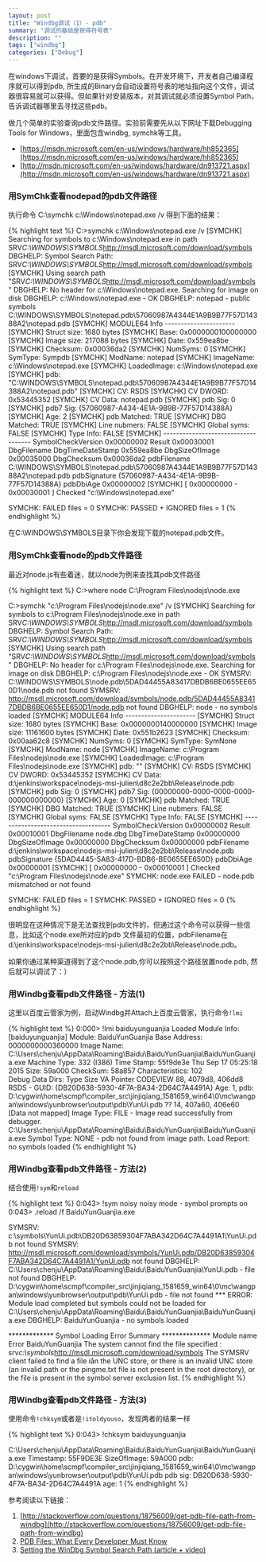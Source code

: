 ```yaml
---
layout: post
title: "Windbg调试（1）- pdb"
summary: "调试的基础是获得符号表"
description: ""
tags: ["windbg"]
categories: ["Debug"]
---
```


在windows下调试，首要的是获得Symbols。在开发环境下，开发者自己编译程序就可以得到pdb, 所生成的Binary会自动设置符号表的地址指向这个文件，调试器很容易就可以获得。但如果针对安装版本，对其调试就必须设置Symbol Path，告诉调试器哪里去寻找这些pdb。

做几个简单的实验查询pdb文件路径。实验前需要先从以下网址下载Debugging Tools for Windows，里面包含windbg, symchk等工具。

- [https://msdn.microsoft.com/en-us/windows/hardware/hh852365](https://msdn.microsoft.com/en-us/windows/hardware/hh852365)
- [http://msdn.microsoft.com/en-us/windows/hardware/dn913721.aspx](http://msdn.microsoft.com/en-us/windows/hardware/dn913721.aspx)

### 用SymChk查看nodepad的pdb文件路径

执行命令
C:\symchk  c:\Windows\notepad.exe /v
得到下面的结果：

{% highlight text %}
C:\>symchk  c:\Windows\notepad.exe /v
[SYMCHK] Searching for symbols to c:\Windows\notepad.exe in path SRV*C:\WINDOWS\SYMBOLS*http://msdl.microsoft.com/download/symbols
DBGHELP: Symbol Search Path: SRV*C:\WINDOWS\SYMBOLS*http://msdl.microsoft.com/download/symbols
[SYMCHK] Using search path "SRV*C:\WINDOWS\SYMBOLS*http://msdl.microsoft.com/download/symbols"
DBGHELP: No header for c:\Windows\notepad.exe.  Searching for image on disk
DBGHELP: c:\Windows\notepad.exe - OK
DBGHELP: notepad - public symbols
         C:\WINDOWS\SYMBOLS\notepad.pdb\57060987A4344E1A9B9B77F57D14388A2\notepad.pdb
[SYMCHK] MODULE64 Info ----------------------
[SYMCHK] Struct size: 1680 bytes
[SYMCHK] Base: 0x0000000100000000
[SYMCHK] Image size: 217088 bytes
[SYMCHK] Date: 0x559ea8be
[SYMCHK] Checksum: 0x00036da2
[SYMCHK] NumSyms: 0
[SYMCHK] SymType: Sympdb
[SYMCHK] ModName: notepad
[SYMCHK] ImageName: c:\Windows\notepad.exe
[SYMCHK] LoadedImage: c:\Windows\notepad.exe
[SYMCHK] pdb: "C:\WINDOWS\SYMBOLS\notepad.pdb\57060987A4344E1A9B9B77F57D14388A2\notepad.pdb"
[SYMCHK] CV: RSDS
[SYMCHK] CV DWORD: 0x53445352
[SYMCHK] CV Data:  notepad.pdb
[SYMCHK] pdb Sig:  0
[SYMCHK] pdb7 Sig: {57060987-A434-4E1A-9B9B-77F57D14388A}
[SYMCHK] Age: 2
[SYMCHK] pdb Matched:  TRUE
[SYMCHK] DBG Matched:  TRUE
[SYMCHK] Line nubmers: FALSE
[SYMCHK] Global syms:  FALSE
[SYMCHK] Type Info:    FALSE
[SYMCHK] ------------------------------------
SymbolCheckVersion  0x00000002
Result              0x00030001
DbgFilename
DbgTimeDateStamp    0x559ea8be
DbgSizeOfImage      0x00035000
DbgChecksum         0x00036da2
pdbFilename         C:\WINDOWS\SYMBOLS\notepad.pdb\57060987A4344E1A9B9B77F57D14388A2\notepad.pdb
pdbSignature        {57060987-A434-4E1A-9B9B-77F57D14388A}
pdbDbiAge           0x00000002
[SYMCHK] [ 0x00000000 - 0x00030001 ] Checked "c:\Windows\notepad.exe"

SYMCHK: FAILED files = 0
SYMCHK: PASSED + IGNORED files = 1
{% endhighlight %}

在C:\WINDOWS\SYMBOLS目录下你会发现下载的notepad.pdb文件。

### 用SymChk查看node的pdb文件路径
最近对node.js有些着迷，就以node为例来查找其pdb文件路径

{% highlight text %}
C:\>where node
C:\Program Files\nodejs\node.exe

C:\>symchk  "c:\Program Files\nodejs\node.exe" /v
[SYMCHK] Searching for symbols to c:\Program Files\nodejs\node.exe in path SRV*C:\WINDOWS\SYMBOLS*http://msdl.microsoft.com/download/symbols
DBGHELP: Symbol Search Path: SRV*C:\WINDOWS\SYMBOLS*http://msdl.microsoft.com/download/symbols
[SYMCHK] Using search path "SRV*C:\WINDOWS\SYMBOLS*http://msdl.microsoft.com/download/symbols"
DBGHELP: No header for c:\Program Files\nodejs\node.exe.  Searching for image on disk
DBGHELP: c:\Program Files\nodejs\node.exe - OK
SYMSRV:  C:\WINDOWS\SYMBOLS\node.pdb\5DAD44455A83417DBDB6BE0655EE650D1\node.pdb not found
SYMSRV:  http://msdl.microsoft.com/download/symbols/node.pdb/5DAD44455A83417DBDB6BE0655EE650D1/node.pdb not found
DBGHELP: node - no symbols loaded
[SYMCHK] MODULE64 Info ----------------------
[SYMCHK] Struct size: 1680 bytes
[SYMCHK] Base: 0x0000000140000000
[SYMCHK] Image size: 11161600 bytes
[SYMCHK] Date: 0x551b2623
[SYMCHK] Checksum: 0x00aa62c8
[SYMCHK] NumSyms: 0
[SYMCHK] SymType: SymNone
[SYMCHK] ModName: node
[SYMCHK] ImageName: c:\Program Files\nodejs\node.exe
[SYMCHK] LoadedImage: c:\Program Files\nodejs\node.exe
[SYMCHK] pdb: ""
[SYMCHK] CV: RSDS
[SYMCHK] CV DWORD: 0x53445352
[SYMCHK] CV Data:  d:\jenkins\workspace\nodejs-msi-julien\d8c2e2bb\Release\node.pdb
[SYMCHK] pdb Sig:  0
[SYMCHK] pdb7 Sig: {00000000-0000-0000-0000-000000000000}
[SYMCHK] Age: 0
[SYMCHK] pdb Matched:  TRUE
[SYMCHK] DBG Matched:  TRUE
[SYMCHK] Line nubmers: FALSE
[SYMCHK] Global syms:  FALSE
[SYMCHK] Type Info:    FALSE
[SYMCHK] ------------------------------------
SymbolCheckVersion  0x00000002
Result              0x00010001
DbgFilename         node.dbg
DbgTimeDateStamp    0x00000000
DbgSizeOfImage      0x00000000
DbgChecksum         0x00000000
pdbFilename         d:\jenkins\workspace\nodejs-msi-julien\d8c2e2bb\Release\node.pdb
pdbSignature        {5DAD4445-5A83-417D-BDB6-BE0655EE650D}
pdbDbiAge           0x00000001
[SYMCHK] [ 0x00000000 - 0x00010001 ] Checked "c:\Program Files\nodejs\node.exe"
SYMCHK: node.exe             FAILED  - node.pdb mismatched or not found

SYMCHK: FAILED files = 1
SYMCHK: PASSED + IGNORED files = 0
{% endhighlight %}

很明显在这种情况下是无法查找到pdb文件的，但通过这个命令可以获得一些信息，比如这个node.exe所对应的pdb
文件最初的位置，pdbFilename在d:\jenkins\workspace\nodejs-msi-julien\d8c2e2bb\Release\node.pdb。

如果你通过某种渠道得到了这个node.pdb,你可以按照这个路径放置node.pdb, 然后就可以调试了：）

### 用Windbg查看pdb文件路径 - 方法(1)
这里以百度云管家为例，启动Windbg并Attach上百度云管家，执行命令`!lmi`

{% highlight text %}
0:000> !lmi baiduyunguanjia
Loaded Module Info: [baiduyunguanjia] 
         Module: BaiduYunGuanjia
   Base Address: 0000000000360000
     Image Name: C:\Users\chenju\AppData\Roaming\Baidu\BaiduYunGuanjia\BaiduYunGuanjia.exe
   Machine Type: 332 (I386)
     Time Stamp: 55f9de3e Thu Sep 17 05:25:18 2015
           Size: 59a000
       CheckSum: 58a857
Characteristics: 102  
Debug Data Dirs: Type  Size     VA  Pointer
             CODEVIEW    88, 4079d8,  406dd8 RSDS - GUID: {DB20D638-5930-4F7A-BA34-2D64C7A4491A}
               Age: 1, pdb: D:\cygwin\home\scmpf\compiler_src\jinjiqiang_1581659_win64\0\mc\wangpan\windows\yunbrowser\output\pdb\YunUi.pdb
                   ??    14, 407a60,  406e60 [Data not mapped]
     Image Type: FILE     - Image read successfully from debugger.
                 C:\Users\chenju\AppData\Roaming\Baidu\BaiduYunGuanjia\BaiduYunGuanjia.exe
    Symbol Type: NONE     - pdb not found from image path.
    Load Report: no symbols loaded
{% endhighlight %}

### 用Windbg查看pdb文件路径 - 方法(2)
结合使用`!sym`和`reload`

{% highlight text %}
0:043> !sym noisy
noisy mode - symbol prompts on
0:043> .reload /f BaiduYunGuanjia.exe

SYMSRV:  c:\symbols\YunUi.pdb\DB20D63859304F7ABA342D64C7A4491A1\YunUi.pdb not found
SYMSRV:  http://msdl.microsoft.com/download/symbols/YunUi.pdb/DB20D63859304F7ABA342D64C7A4491A1/YunUi.pdb not found
DBGHELP: C:\Users\chenju\AppData\Roaming\Baidu\BaiduYunGuanjia\YunUi.pdb - file not found
DBGHELP: D:\cygwin\home\scmpf\compiler_src\jinjiqiang_1581659_win64\0\mc\wangpan\windows\yunbrowser\output\pdb\YunUi.pdb - file not found
*** ERROR: Module load completed but symbols could not be loaded for C:\Users\chenju\AppData\Roaming\Baidu\BaiduYunGuanjia\BaiduYunGuanjia.exe
DBGHELP: BaiduYunGuanjia - no symbols loaded

************* Symbol Loading Error Summary **************
Module name            Error
BaiduYunGuanjia        The system cannot find the file specified : srv*c:\symbols*http://msdl.microsoft.com/download/symbols
				The SYMSRV client failed to find a file iån the UNC store, or there
				is an invalid UNC store (an invalid path or the pingme.txt file is
				not present in the root directory), or the file is present in the
				symbol server exclusion list.
{% endhighlight %}

### 用Windbg查看pdb文件路径 - 方法(3)
使用命令`!chksym`或者是`!itoldyouso`，发现两者的结果一样

{% highlight text %}
0:043> !chksym baiduyunguanjia

C:\Users\chenju\AppData\Roaming\Baidu\BaiduYunGuanjia\BaiduYunGuanjia.exe
    Timestamp: 55F9DE3E
  SizeOfImage: 59A000
          pdb: D:\cygwin\home\scmpf\compiler_src\jinjiqiang_1581659_win64\0\mc\wangpan\windows\yunbrowser\output\pdb\YunUi.pdb
      pdb sig: DB20D638-5930-4F7A-BA34-2D64C7A4491A
          age: 1
{% endhighlight %}


参考阅读以下链接：

1. [http://stackoverflow.com/questions/18756009/get-pdb-file-path-from-windbg](http://stackoverflow.com/questions/18756009/get-pdb-file-path-from-windbg)
2. [PDB Files: What Every Developer Must Know](http://www.wintellect.com/devcenter/jrobbins/pdb-files-what-every-developer-must-know)
3. [Setting the WinDbg Symbol Search Path (article + video)](https://www.osr.com/blog/2014/10/01/setting-the-windbg-symbol-search-path/)





